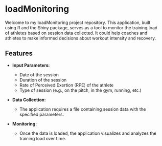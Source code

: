 # loadMonitoring

Welcome to my loadMonitoring project repository. This application, built using R and the Shiny package, serves as a tool to monitor the training load of athletes based on session data collected. It could help coaches and athletes to make informed decisions about workout intensity and recovery.

## Features

- **Input Parameters:**
  - Date of the session
  - Duration of the session
  - Rate of Perceived Exertion (RPE) of the athlete
  - Type of session (e.g., on the pitch, in the gym, running, etc.)

- **Data Collection:**
  - The application requires a file containing session data with the specified parameters.

- **Monitoring:**
  - Once the data is loaded, the application visualizes and analyzes the training load over time.


